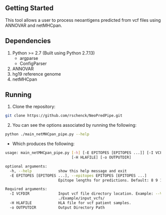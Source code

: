 ## Getting Started

This tool allows a user to process neoantigens predicted from vcf files using ANNOVAR and netMHCpan.

## Dependencies

1. Python >= 2.7 (Built using Python 2.7.13)
   - argparse
   - ConfigParser
2. ANNOVAR
3. hg19 reference genome
4. netMHCpan

## Running
1. Clone the repository:
```bash
git clone https://github.com/rschenck/NeoPredPipe.git
```
2. You can see the options associated by running the following:
```bash
python ./main_netMHCpan_pipe.py --help
```
   - Which produces the following:
```bash
usage: main_netMHCpan_pipe.py [-h] [-E EPITOPES [EPITOPES ...]] [-I VCFDIR]
                              [-H HLAFILE] [-o OUTPUTDIR]

optional arguments:
  -h, --help            show this help message and exit
  -E EPITOPES [EPITOPES ...], --epitopes EPITOPES [EPITOPES ...]
                        Epitope lengths for predictions. Default: 8 9 10

Required arguments:
  -I VCFDIR             Input vcf file directory location. Example: --VCFDir
                        ./Example/input_vcfs/
  -H HLAFILE            HLA file for vcf patient samples.
  -o OUTPUTDIR          Output Directory Path
```